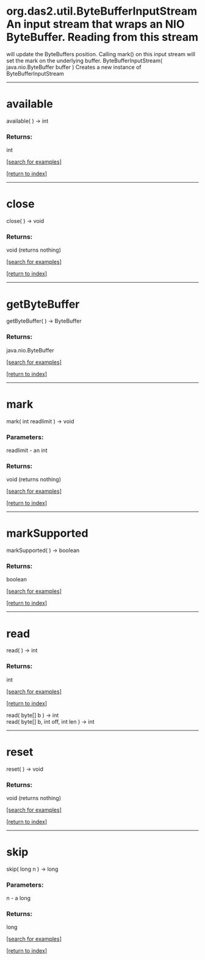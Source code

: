 # org.das2.util.ByteBufferInputStreamAn input stream that wraps an NIO ByteBuffer.  Reading from this stream
 will update the ByteBuffers position.  Calling mark() on this input stream
 will set the mark on the underlying buffer.
ByteBufferInputStream( java.nio.ByteBuffer buffer )
Creates a new instance of ByteBufferInputStream

***
<a name="available"></a>
# available
available(  ) &rarr; int



### Returns:
int


<a href="https://github.com/autoplot/dev/search?q=available&unscoped_q=available">[search for examples]</a>

<a href="https://github.com/autoplot/documentation/blob/master/javadoc/index-all.md">[return to index]</a>

***
<a name="close"></a>
# close
close(  ) &rarr; void



### Returns:
void (returns nothing)


<a href="https://github.com/autoplot/dev/search?q=close&unscoped_q=close">[search for examples]</a>

<a href="https://github.com/autoplot/documentation/blob/master/javadoc/index-all.md">[return to index]</a>

***
<a name="getByteBuffer"></a>
# getByteBuffer
getByteBuffer(  ) &rarr; ByteBuffer



### Returns:
java.nio.ByteBuffer


<a href="https://github.com/autoplot/dev/search?q=getByteBuffer&unscoped_q=getByteBuffer">[search for examples]</a>

<a href="https://github.com/autoplot/documentation/blob/master/javadoc/index-all.md">[return to index]</a>

***
<a name="mark"></a>
# mark
mark( int readlimit ) &rarr; void



### Parameters:
readlimit - an int

### Returns:
void (returns nothing)


<a href="https://github.com/autoplot/dev/search?q=mark&unscoped_q=mark">[search for examples]</a>

<a href="https://github.com/autoplot/documentation/blob/master/javadoc/index-all.md">[return to index]</a>

***
<a name="markSupported"></a>
# markSupported
markSupported(  ) &rarr; boolean



### Returns:
boolean


<a href="https://github.com/autoplot/dev/search?q=markSupported&unscoped_q=markSupported">[search for examples]</a>

<a href="https://github.com/autoplot/documentation/blob/master/javadoc/index-all.md">[return to index]</a>

***
<a name="read"></a>
# read
read(  ) &rarr; int



### Returns:
int


<a href="https://github.com/autoplot/dev/search?q=read&unscoped_q=read">[search for examples]</a>

<a href="https://github.com/autoplot/documentation/blob/master/javadoc/index-all.md">[return to index]</a>

read( byte[] b ) &rarr; int<br>
read( byte[] b, int off, int len ) &rarr; int<br>
***
<a name="reset"></a>
# reset
reset(  ) &rarr; void



### Returns:
void (returns nothing)


<a href="https://github.com/autoplot/dev/search?q=reset&unscoped_q=reset">[search for examples]</a>

<a href="https://github.com/autoplot/documentation/blob/master/javadoc/index-all.md">[return to index]</a>

***
<a name="skip"></a>
# skip
skip( long n ) &rarr; long



### Parameters:
n - a long

### Returns:
long


<a href="https://github.com/autoplot/dev/search?q=skip&unscoped_q=skip">[search for examples]</a>

<a href="https://github.com/autoplot/documentation/blob/master/javadoc/index-all.md">[return to index]</a>

